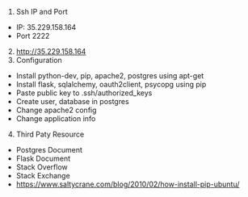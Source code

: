 1. Ssh IP and Port
- IP: 35.229.158.164
- Port 2222
2. http://35.229.158.164
3. Configuration
- Install python-dev, pip, apache2, postgres using apt-get
- Install flask, sqlalchemy, oauth2client, psycopg using pip
- Paste public key to .ssh/authorized_keys
- Create user, database in postgres
- Change apache2 config
- Change application info
4. Third Paty Resource
- Postgres Document
- Flask Document
- Stack Overflow
- Stack Exchange
- https://www.saltycrane.com/blog/2010/02/how-install-pip-ubuntu/